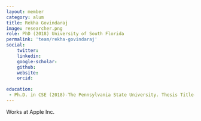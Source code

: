 ```yaml
---
layout: member
category: alum
title: Rekha Govindaraj
image: researcher.png
role: PhD (2018) University of South Florida
permalink: 'team/rekha-govindaraj'
social:
    twitter: 
    linkedin: 
    google-scholar: 
    github: 
    website:
    orcid: 
    
education:
 - Ph.D. in CSE (2018)-The Pennsylvania State University. Thesis Title-Emerging Non-Volatile Memory Technologies for Computing and Security
---
```


Works at Apple Inc.
